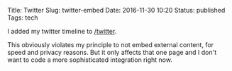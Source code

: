 Title: Twitter
Slug: twitter-embed
Date: 2016-11-30 10:20
Status: published
Tags: tech

I added my twitter timeline to [/twitter](/twitter).

This obviously violates my principle to not embed external content, for
speed and privacy reasons. But it only affects that one page and I don't want to
code a more sophisticated integration right now.
